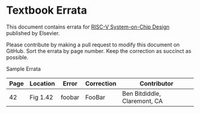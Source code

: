 # Textbook Errata

This document contains errata for [RISC-V System-on-Chip Design](https://www.amazon.com/RISC-V-Microprocessor-System-Chip-Design/dp/0323994989) published by Elsevier.

Please contribute by making a pull request to modify this document on GitHub.  Sort the errata by page number. Keep the correction as succinct as possible. 

Sample Errata

| Page | Location | Error | Correction  | Contributor |
| ---- | -------- | ----- | ----------- | ----------- |
| 42   | Fig 1.42 | foobar | FooBar | Ben Bitdiddle, Claremont, CA |